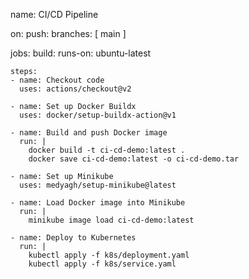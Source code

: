 name: CI/CD Pipeline

on:
  push:
    branches: [ main ]

jobs:
  build:
    runs-on: ubuntu-latest

    steps:
    - name: Checkout code
      uses: actions/checkout@v2

    - name: Set up Docker Buildx
      uses: docker/setup-buildx-action@v1

    - name: Build and push Docker image
      run: |
        docker build -t ci-cd-demo:latest .
        docker save ci-cd-demo:latest -o ci-cd-demo.tar

    - name: Set up Minikube
      uses: medyagh/setup-minikube@latest

    - name: Load Docker image into Minikube
      run: |
        minikube image load ci-cd-demo:latest

    - name: Deploy to Kubernetes
      run: |
        kubectl apply -f k8s/deployment.yaml
        kubectl apply -f k8s/service.yaml
